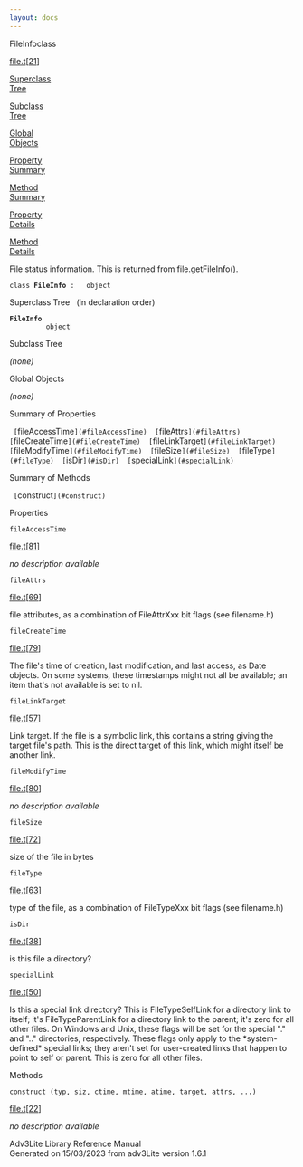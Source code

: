 ```yaml
---
layout: docs
---
```

<span class="title">FileInfo</span><span class="type">class</span>

[file.t](../file/file.t.html)\[[21](../source/file.t.html#21)\]

[Superclass  
Tree](#_SuperClassTree_)

[Subclass  
Tree](#_SubClassTree_)

[Global  
Objects](#_ObjectSummary_)

[Property  
Summary](#_PropSummary_)

[Method  
Summary](#_MethodSummary_)

[Property  
Details](#_Properties_)

[Method  
Details](#_Methods_)

<div class="fdesc">

File status information. This is returned from file.getFileInfo().

`class `**`FileInfo`**` :   object`

</div>

<span id="_SuperClassTree_"></span>

<div class="mjhd">

<span class="hdln">Superclass Tree</span>   (in declaration order)

</div>

**`FileInfo`**  
`         object`  
<span id="_SubClassTree_"></span>

<div class="mjhd">

<span class="hdln">Subclass Tree</span>  

</div>

*(none)* <span id="_ObjectSummary_"></span>

<div class="mjhd">

<span class="hdln">Global Objects</span>  

</div>

*(none)* <span id="_PropSummary_"></span>

<div class="mjhd">

<span class="hdln">Summary of Properties</span>  

</div>

` [`fileAccessTime`](#fileAccessTime)  [`fileAttrs`](#fileAttrs)  [`fileCreateTime`](#fileCreateTime)  [`fileLinkTarget`](#fileLinkTarget)  [`fileModifyTime`](#fileModifyTime)  [`fileSize`](#fileSize)  [`fileType`](#fileType)  [`isDir`](#isDir)  [`specialLink`](#specialLink)  `

<span id="_MethodSummary_"></span>

<div class="mjhd">

<span class="hdln">Summary of Methods</span>  

</div>

` [`construct`](#construct)  `

<span id="_Properties_"></span>

<div class="mjhd">

<span class="hdln">Properties</span>  

</div>

<span id="fileAccessTime"></span>

`fileAccessTime`

[file.t](../file/file.t.html)\[[81](../source/file.t.html#81)\]

<div class="desc">

*no description available*

</div>

<span id="fileAttrs"></span>

`fileAttrs`

[file.t](../file/file.t.html)\[[69](../source/file.t.html#69)\]

<div class="desc">

file attributes, as a combination of FileAttrXxx bit flags (see
filename.h)

</div>

<span id="fileCreateTime"></span>

`fileCreateTime`

[file.t](../file/file.t.html)\[[79](../source/file.t.html#79)\]

<div class="desc">

The file's time of creation, last modification, and last access, as Date
objects. On some systems, these timestamps might not all be available;
an item that's not available is set to nil.

</div>

<span id="fileLinkTarget"></span>

`fileLinkTarget`

[file.t](../file/file.t.html)\[[57](../source/file.t.html#57)\]

<div class="desc">

Link target. If the file is a symbolic link, this contains a string
giving the target file's path. This is the direct target of this link,
which might itself be another link.

</div>

<span id="fileModifyTime"></span>

`fileModifyTime`

[file.t](../file/file.t.html)\[[80](../source/file.t.html#80)\]

<div class="desc">

*no description available*

</div>

<span id="fileSize"></span>

`fileSize`

[file.t](../file/file.t.html)\[[72](../source/file.t.html#72)\]

<div class="desc">

size of the file in bytes

</div>

<span id="fileType"></span>

`fileType`

[file.t](../file/file.t.html)\[[63](../source/file.t.html#63)\]

<div class="desc">

type of the file, as a combination of FileTypeXxx bit flags (see
filename.h)

</div>

<span id="isDir"></span>

`isDir`

[file.t](../file/file.t.html)\[[38](../source/file.t.html#38)\]

<div class="desc">

is this file a directory?

</div>

<span id="specialLink"></span>

`specialLink`

[file.t](../file/file.t.html)\[[50](../source/file.t.html#50)\]

<div class="desc">

Is this a special link directory? This is FileTypeSelfLink for a
directory link to itself; it's FileTypeParentLink for a directory link
to the parent; it's zero for all other files. On Windows and Unix, these
flags will be set for the special "." and ".." directories,
respectively. These flags only apply to the \*system-defined\* special
links; they aren't set for user-created links that happen to point to
self or parent. This is zero for all other files.

</div>

<span id="_Methods_"></span>

<div class="mjhd">

<span class="hdln">Methods</span>  

</div>

<span id="construct"></span>

`construct (typ, siz, ctime, mtime, atime, target, attrs, ...)`

[file.t](../file/file.t.html)\[[22](../source/file.t.html#22)\]

<div class="desc">

*no description available*

</div>

<div class="ftr">

Adv3Lite Library Reference Manual  
Generated on 15/03/2023 from adv3Lite version 1.6.1

</div>
